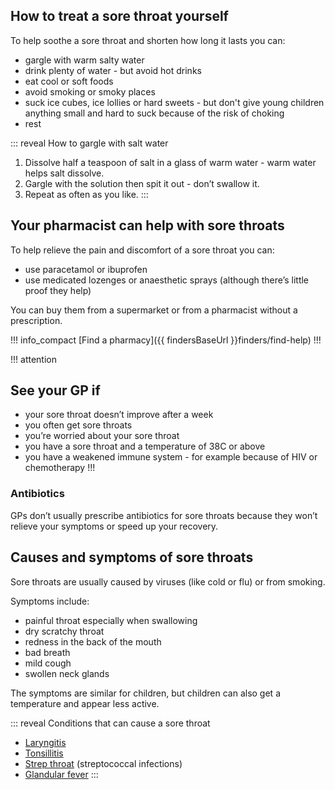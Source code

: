 ## How to treat a sore throat yourself

To help soothe a sore throat and shorten how long it lasts you can: 

- gargle with warm salty water 
- drink plenty of water - but avoid hot drinks 
- eat cool or soft foods 
- avoid smoking or smoky places
- suck ice cubes, ice lollies or hard sweets - but don't give young children anything
  small and hard to suck because of the risk of choking
- rest


::: reveal How to gargle with salt water
  1. Dissolve half a teaspoon of salt in a glass of warm water - warm water helps salt dissolve. 
  2. Gargle with the solution then spit it out - don’t swallow it. 
  3. Repeat as often as you like. 
:::

## Your pharmacist can help with sore throats

To help relieve the pain and discomfort of a sore throat you can: 

- use paracetamol or ibuprofen
- use medicated lozenges or anaesthetic sprays (although there’s little proof they help) 

You can buy them from a supermarket or from a pharmacist without a prescription. 

!!! info_compact
  [Find a pharmacy]({{ findersBaseUrl }}finders/find-help)
!!! 


!!! attention
  ## See your GP if

  - your sore throat doesn’t improve after a week 
  - you often get sore throats 
  - you’re worried about your sore throat
  - you have a sore throat and a temperature of 38C or above 
  - you have a weakened immune system - for example because of HIV or chemotherapy
!!!


### Antibiotics 

GPs don’t usually prescribe antibiotics for sore throats because they won’t relieve your symptoms or speed up your recovery.


## Causes and symptoms of sore throats 

Sore throats are usually caused by viruses (like cold or flu) or from smoking. 

Symptoms include: 

- painful throat especially when swallowing
- dry scratchy throat 
- redness in the back of the mouth 
- bad breath 
- mild cough
- swollen neck glands 

The symptoms are similar for children, but children can also get a temperature and appear less active.


::: reveal Conditions that can cause a sore throat
  - [Laryngitis](http://www.nhs.uk/conditions/Laryngitis/Pages/Introduction.aspx) 
  - [Tonsillitis](http://www.nhs.uk/Conditions/Tonsillitis/Pages/Introduction.aspx) 
  - [Strep throat](http://www.nhs.uk/conditions/streptococcal-infections/pages/introduction.aspx) (streptococcal infections)
  - [Glandular fever](http://www.nhs.uk/conditions/glandular-fever/pages/introduction.aspx) 
:::
